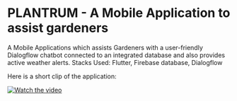 # PLANTRUM - A Mobile Application to assist gardeners


A Mobile Applications which assists Gardeners with a user-friendly Dialogflow chatbot connected to an integrated database and also provides active weather alerts.
Stacks Used: Flutter, Firebase database, Dialogflow

Here is a short clip of the application:

[![Watch the video](https://drive.google.com/uc?export=view&id=1LffY6TwCGp2pUsON4ElkAxI6UwgFqCqL)](https://drive.google.com/file/d/1oVd2DfM9GzKJGV6BmryJ9G2y_1E8nbR9/view?usp=sharing)
